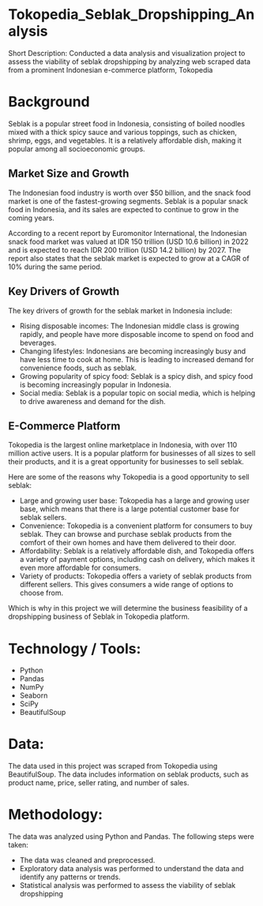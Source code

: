 # Tokopedia_Seblak_Dropshipping_Analysis
Short Description: Conducted a data analysis and visualization project to assess the viability of seblak dropshipping by analyzing web scraped data from a prominent Indonesian e-commerce platform, Tokopedia

# Background

Seblak is a popular street food in Indonesia, consisting of boiled noodles mixed with a thick spicy sauce and various toppings, such as chicken, shrimp, eggs, and vegetables. It is a relatively affordable dish, making it popular among all socioeconomic groups.

## Market Size and Growth

The Indonesian food industry is worth over $50 billion, and the snack food market is one of the fastest-growing segments. Seblak is a popular snack food in Indonesia, and its sales are expected to continue to grow in the coming years.

According to a recent report by Euromonitor International, the Indonesian snack food market was valued at IDR 150 trillion (USD 10.6 billion) in 2022 and is expected to reach IDR 200 trillion (USD 14.2 billion) by 2027. The report also states that the seblak market is expected to grow at a CAGR of 10% during the same period.

## Key Drivers of Growth

The key drivers of growth for the seblak market in Indonesia include:

- Rising disposable incomes: The Indonesian middle class is growing rapidly, and people have more disposable income to spend on food and beverages.
- Changing lifestyles: Indonesians are becoming increasingly busy and have less time to cook at home. This is leading to increased demand for convenience foods, such as seblak.
- Growing popularity of spicy food: Seblak is a spicy dish, and spicy food is becoming increasingly popular in Indonesia.
- Social media: Seblak is a popular topic on social media, which is helping to drive awareness and demand for the dish.

## E-Commerce Platform

Tokopedia is the largest online marketplace in Indonesia, with over 110 million active users. It is a popular platform for businesses of all sizes to sell their products, and it is a great opportunity for businesses to sell seblak.

Here are some of the reasons why Tokopedia is a good opportunity to sell seblak:

- Large and growing user base: Tokopedia has a large and growing user base, which means that there is a large potential customer base for seblak sellers.
- Convenience: Tokopedia is a convenient platform for consumers to buy seblak. They can browse and purchase seblak products from the comfort of their own homes and have them delivered to their door.
- Affordability: Seblak is a relatively affordable dish, and Tokopedia offers a variety of payment options, including cash on delivery, which makes it even more affordable for consumers.
- Variety of products: Tokopedia offers a variety of seblak products from different sellers. This gives consumers a wide range of options to choose from.

Which is why in this project we will determine the business feasibility of a dropshipping business of Seblak in Tokopedia platform.

# Technology / Tools:
- Python
- Pandas
- NumPy
- Seaborn
- SciPy
- BeautifulSoup

# Data:
The data used in this project was scraped from Tokopedia using BeautifulSoup. The data includes information on seblak products, such as product name, price, seller rating, and number of sales.

# Methodology:
The data was analyzed using Python and Pandas. The following steps were taken:

- The data was cleaned and preprocessed.
- Exploratory data analysis was performed to understand the data and identify any patterns or trends.
- Statistical analysis was performed to assess the viability of seblak dropshipping
